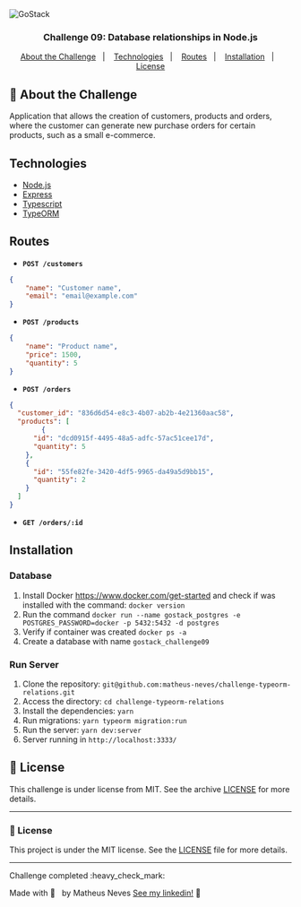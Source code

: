 <img alt="GoStack" src="https://storage.googleapis.com/golden-wind/bootcamp-gostack/header-desafios.png" />

<h3 align="center">
  Challenge 09: Database relationships in Node.js
</h3>

<p align="center">
  <a href="#rocket-about-the-challenge">About the Challenge</a>&nbsp;&nbsp;&nbsp;|&nbsp;&nbsp;&nbsp;
  <a href="#technologies">Technologies</a>&nbsp;&nbsp;&nbsp;|&nbsp;&nbsp;&nbsp;
  <a href="#routes">Routes</a>&nbsp;&nbsp;&nbsp;|&nbsp;&nbsp;&nbsp;
  <a href="#installation">Installation</a>&nbsp;&nbsp;&nbsp;|&nbsp;&nbsp;&nbsp;
  <a href="#memo-license">License</a>
</p>

## :rocket: About the Challenge

Application that allows the creation of customers, products and orders, where the customer can generate new purchase orders for certain products, such as a small e-commerce.

## Technologies

- [Node.js](https://nodejs.org/en/)
- [Express](https://expressjs.com/)
- [Typescript](https://www.typescriptlang.org/)
- [TypeORM](https://typeorm.io/#/)

## Routes

- **`POST /customers`**

```json
{
	"name": "Customer name",
	"email": "email@example.com"
}
```
- **`POST /products`**

```json
{
	"name": "Product name",
	"price": 1500,
	"quantity": 5
}
```

- **`POST /orders`**

```json
{
  "customer_id": "836d6d54-e8c3-4b07-ab2b-4e21360aac58",
  "products": [
		{
      "id": "dcd0915f-4495-48a5-adfc-57ac51cee17d",
      "quantity": 5
    },
    {
      "id": "55fe82fe-3420-4df5-9965-da49a5d9bb15",
      "quantity": 2
    }
  ]
}
```

- **`GET /orders/:id`**


## Installation

### Database

1. Install Docker https://www.docker.com/get-started and check if was installed with the command: `docker version`
2. Run the command `docker run --name gostack_postgres -e POSTGRES_PASSWORD=docker -p 5432:5432 -d postgres`
3. Verify if container was created `docker ps -a`
4. Create a database with name `gostack_challenge09`

### Run Server

1. Clone the repository: `git@github.com:matheus-neves/challenge-typeorm-relations.git`
2. Access the directory: `cd challenge-typeorm-relations`
3. Install the dependencies: `yarn`
4. Run migrations: `yarn typeorm migration:run`
5. Run the server: `yarn dev:server`
6. Server running in `http://localhost:3333/`




## :memo: License

This challenge is under license from MIT. See the archive [LICENSE](https://github.com/Rocketseat/bootcamp-gostack-desafios/blob/master/LICENSE) for more details.

---


### :memo: License

This project is under the MIT license. See the [LICENSE](LICENSE.md) file for more details.

---


<p>Challenge completed :heavy_check_mark:</p>

Made with 💜 &nbsp; by Matheus Neves [See my linkedin!](https://www.linkedin.com/in/matheus-neves-front-end/) :wave:

